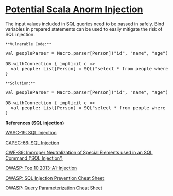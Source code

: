 # [Potential Scala Anorm Injection](http://find-sec-bugs.github.io/bugs.htm#SCALA_SQL_INJECTION_ANORM)

The input values included in SQL queries need to be passed in safely.
Bind variables in prepared statements can be used to easily mitigate the risk of SQL injection.

    **Vulnerable Code:**  

<pre>val peopleParser = Macro.parser[Person]("id", "name", "age")

DB.withConnection { implicit c =&gt;
  val people: List[Person] = SQL("select * from people where name = '" + value + "'").as(peopleParser.*)
}</pre>

    **Solution:**  

<pre>val peopleParser = Macro.parser[Person]("id", "name", "age")

DB.withConnection { implicit c =&gt;
  val people: List[Person] = SQL"select * from people where name = $value".as(peopleParser.*)
}</pre>

**References (SQL injection)**  

[WASC-19: SQL Injection](http://projects.webappsec.org/w/page/13246963/SQL%20Injection)  

[CAPEC-66: SQL Injection](http://capec.mitre.org/data/definitions/66.html)  

[CWE-89: Improper Neutralization of Special Elements used in an SQL Command ('SQL Injection')](http://cwe.mitre.org/data/definitions/89.html)  

[OWASP: Top 10 2013-A1-Injection](https://www.owasp.org/index.php/Top_10_2013-A1-Injection)  

[OWASP: SQL Injection Prevention Cheat Sheet](https://www.owasp.org/index.php/SQL_Injection_Prevention_Cheat_Sheet)  

[OWASP: Query Parameterization Cheat Sheet](https://www.owasp.org/index.php/Query_Parameterization_Cheat_Sheet)